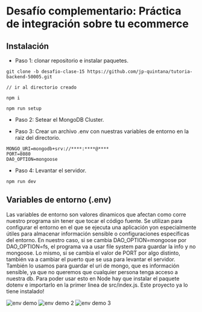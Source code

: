 # Desafío complementario: Práctica de integración sobre tu ecommerce

## Instalación

- Paso 1: clonar repositorio e instalar paquetes.

```
git clone -b desafio-clase-15 https://github.com/jp-quintana/tutoria-backend-50005.git

// ir al directorio creado

npm i

npm run setup

```

- Paso 2: Setear el MongoDB Cluster.

- Paso 3: Crear un archivo .env con nuestras variables de entorno en la raiz del directorio.

```
MONGO_URI=mongodb+srv://****:****@****
PORT=8080
DAO_OPTION=mongoose
```

- Paso 4: Levantar el servidor.

```
npm run dev
```

## Variables de entorno (.env)
Las variables de entorno son valores dinamicos que afectan como corre nuestro programa sin tener que tocar el código fuente. Se utilizan para configurar el entorno en el que se ejecuta una aplicación yon especialmente útiles para almacenar información sensible o configuraciones específicas del entorno. En nuestro caso, si se cambia DAO_OPTION=mongoose por DAO_OPTION=fs, el programa va a usar file system para guardar la info y no mongoose. Lo mismo, si se cambia el valor de PORT por algo distinto, también va a cambiar el puerto que se usa para levantar el servidor. También lo usamos para guardar el uri de mongo, que es información sensible, ya que no queremos que cualquier persona tenga acceso a nuestra db. Para poder usar esto en Node hay que instalar el paquete dotenv e importarlo en la primer linea de src/index.js. Este proyecto ya lo tiene instalado!

![env demo](https://github.com/jp-quintana/tutoria-backend-50005/assets/87621233/8d570f12-1a9c-48c9-8547-65e5f5013791)
![env demo 2](https://github.com/jp-quintana/tutoria-backend-50005/assets/87621233/9beaa387-2ce0-4244-b06d-e25695e57704)
![env demo 3](https://github.com/jp-quintana/tutoria-backend-50005/assets/87621233/048ee04b-e3b5-4f58-9a31-1ca608817419)



